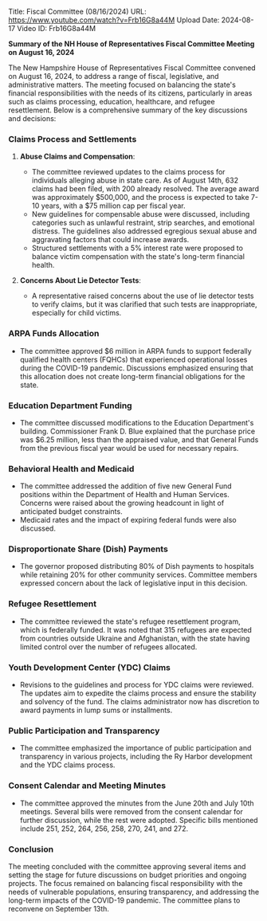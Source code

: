 Title: Fiscal Committee (08/16/2024)
URL: https://www.youtube.com/watch?v=Frb16G8a44M
Upload Date: 2024-08-17
Video ID: Frb16G8a44M

**Summary of the NH House of Representatives Fiscal Committee Meeting on August 16, 2024**

The New Hampshire House of Representatives Fiscal Committee convened on August 16, 2024, to address a range of fiscal, legislative, and administrative matters. The meeting focused on balancing the state's financial responsibilities with the needs of its citizens, particularly in areas such as claims processing, education, healthcare, and refugee resettlement. Below is a comprehensive summary of the key discussions and decisions:

### Claims Process and Settlements
1. **Abuse Claims and Compensation**:
   - The committee reviewed updates to the claims process for individuals alleging abuse in state care. As of August 14th, 632 claims had been filed, with 200 already resolved. The average award was approximately $500,000, and the process is expected to take 7-10 years, with a $75 million cap per fiscal year.
   - New guidelines for compensable abuse were discussed, including categories such as unlawful restraint, strip searches, and emotional distress. The guidelines also addressed egregious sexual abuse and aggravating factors that could increase awards.
   - Structured settlements with a 5% interest rate were proposed to balance victim compensation with the state's long-term financial health.

2. **Concerns About Lie Detector Tests**:
   - A representative raised concerns about the use of lie detector tests to verify claims, but it was clarified that such tests are inappropriate, especially for child victims.

### ARPA Funds Allocation
- The committee approved $6 million in ARPA funds to support federally qualified health centers (FQHCs) that experienced operational losses during the COVID-19 pandemic. Discussions emphasized ensuring that this allocation does not create long-term financial obligations for the state.

### Education Department Funding
- The committee discussed modifications to the Education Department's building. Commissioner Frank D. Blue explained that the purchase price was $6.25 million, less than the appraised value, and that General Funds from the previous fiscal year would be used for necessary repairs.

### Behavioral Health and Medicaid
- The committee addressed the addition of five new General Fund positions within the Department of Health and Human Services. Concerns were raised about the growing headcount in light of anticipated budget constraints.
- Medicaid rates and the impact of expiring federal funds were also discussed.

### Disproportionate Share (Dish) Payments
- The governor proposed distributing 80% of Dish payments to hospitals while retaining 20% for other community services. Committee members expressed concern about the lack of legislative input in this decision.

### Refugee Resettlement
- The committee reviewed the state's refugee resettlement program, which is federally funded. It was noted that 315 refugees are expected from countries outside Ukraine and Afghanistan, with the state having limited control over the number of refugees allocated.

### Youth Development Center (YDC) Claims
- Revisions to the guidelines and process for YDC claims were reviewed. The updates aim to expedite the claims process and ensure the stability and solvency of the fund. The claims administrator now has discretion to award payments in lump sums or installments.

### Public Participation and Transparency
- The committee emphasized the importance of public participation and transparency in various projects, including the Ry Harbor development and the YDC claims process.

### Consent Calendar and Meeting Minutes
- The committee approved the minutes from the June 20th and July 10th meetings. Several bills were removed from the consent calendar for further discussion, while the rest were adopted. Specific bills mentioned include 251, 252, 264, 256, 258, 270, 241, and 272.

### Conclusion
The meeting concluded with the committee approving several items and setting the stage for future discussions on budget priorities and ongoing projects. The focus remained on balancing fiscal responsibility with the needs of vulnerable populations, ensuring transparency, and addressing the long-term impacts of the COVID-19 pandemic. The committee plans to reconvene on September 13th.